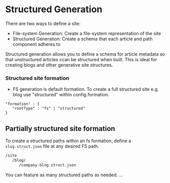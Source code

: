 # Structured Generation
There are two ways to define a site: 
- File-system Generation: Create a file-system representation of the site
- Structured Generation: Create a schema that each article and path component adheres to

Structured generation allows you to define a schema for article metadata so that unstructured articles ccan be structured when built.
This is ideal for creating blogs and other generative site structures.

### Structured site formation
- FS generation is default formation. To create a full structured site e.g. blog use "structured" within config.formation.

```
"formation" : {
   "rootType" : "fs" | "structured"
}
```

## Partially structured site formation
To create a structured paths within an fs formation, define a `slug.struct.json` file at any desired FS path. 
```bash
/site
   /blog/
      /company-blog.struct.json
 ```

You can feature as many structured paths as needed.
...

